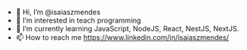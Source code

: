 - 👋 Hi, I’m @isaiaszmendes
- 👀 I’m interested in teach programming
- 🌱 I’m currently learning JavaScript, NodeJS, React, NestJS, NextJS.
- 📫 How to reach me https://www.linkedin.com/in/isaiaszmendes/

<!---
isaiaszmendes/isaiaszmendes is a ✨ special ✨ repository because its `README.md` (this file) appears on your GitHub profile.
You can click the Preview link to take a look at your changes.
--->
